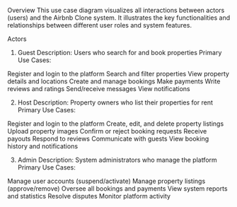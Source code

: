 Overview
This use case diagram visualizes all interactions between actors (users) and the Airbnb Clone system. It illustrates the key functionalities and relationships between different user roles and system features.

Actors
1. Guest 
Description: Users who search for and book properties
Primary Use Cases:

Register and login to the platform
Search and filter properties
View property details and locations
Create and manage bookings
Make payments
Write reviews and ratings
Send/receive messages
View notifications

2. Host 
Description: Property owners who list their properties for rent
Primary Use Cases:

Register and login to the platform
Create, edit, and delete property listings
Upload property images
Confirm or reject booking requests
Receive payouts
Respond to reviews
Communicate with guests
View booking history and notifications

3. Admin 
Description: System administrators who manage the platform
Primary Use Cases:

Manage user accounts (suspend/activate)
Manage property listings (approve/remove)
Oversee all bookings and payments
View system reports and statistics
Resolve disputes
Monitor platform activity
